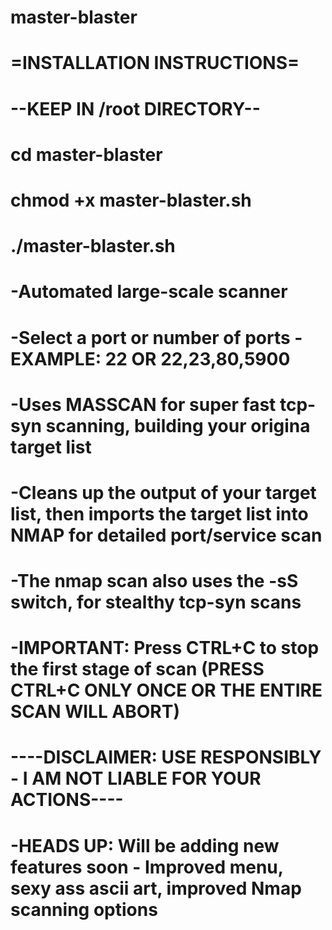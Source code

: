 # master-blaster
#  
#
#
#    =INSTALLATION INSTRUCTIONS=
#    --KEEP IN /root DIRECTORY--
#     cd master-blaster
#     chmod +x master-blaster.sh
#     ./master-blaster.sh
#
# -Automated large-scale scanner
# -Select a port or number of ports - EXAMPLE: 22     OR     22,23,80,5900
# -Uses MASSCAN for super fast tcp-syn scanning, building your origina target list
# -Cleans up the output of your target list, then imports the target list into NMAP for detailed port/service scan
# -The nmap scan also uses the -sS switch, for stealthy tcp-syn scans
# -IMPORTANT: Press CTRL+C to stop the first stage of scan (PRESS CTRL+C ONLY ONCE OR THE ENTIRE SCAN WILL ABORT)
#                   ----DISCLAIMER: USE RESPONSIBLY - I AM NOT LIABLE FOR YOUR ACTIONS----
# -HEADS UP: Will be adding new features soon - Improved menu, sexy ass ascii art, improved Nmap scanning options
